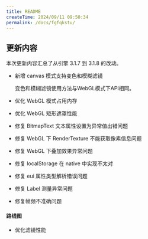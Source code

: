 ```yaml
---
title: README
createTime: 2024/09/11 09:50:34
permalink: /docs/fgfqkstu/
---
```

## 更新内容

本次更新内容汇总了从引擎 3.1.7 到 3.1.8 的改动。

* 新增 canvas 模式支持变色和模糊滤镜

	变色和模糊滤镜使用方法与WebGL模式下API相同。
* 优化 WebGL 模式占用内存
* 优化 WebGL 矩形遮罩性能
* 修复 BitmapText 文本属性设置为异常值出错问题
* 修复 WebGL 下 RenderTexture 不能获取像素信息问题
* 修复 WebGL 下叠加效果异常问题
* 修复 localStorage 在 native 中实现不太对
* 修复 eui 属性类型解析错误问题
* 修复 Label 测量异常问题
* 修复帧频不准确问题

#### 路线图
* 优化滤镜性能